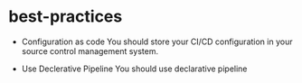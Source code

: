 # best-practices





* Configuration as code
You should store your CI/CD configuration in your source control management system.

* Use Declerative Pipeline
You should use declarative pipeline

